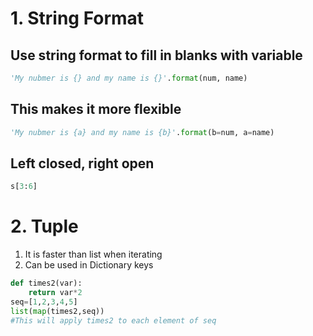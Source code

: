 # 1. String Format
## Use string format to fill in blanks with variable
```py
'My nubmer is {} and my name is {}'.format(num, name)
```

## This makes it more flexible

```py
'My nubmer is {a} and my name is {b}'.format(b=num, a=name)
```

## Left closed, right open
```py
s[3:6]
```
# 2. Tuple 
1. It is faster than list when iterating 
2. Can be used in Dictionary keys

```py
def times2(var):
    return var*2
seq=[1,2,3,4,5]
list(map(times2,seq))
#This will apply times2 to each element of seq
```

